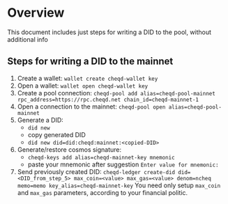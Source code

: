 # Overview
This document includes just steps for writing a DID to the pool, without additional info

## Steps for writing a DID to the mainnet
1. Create a wallet:
   `wallet create cheqd-wallet key`
2. Open a wallet:
   `wallet open cheqd-wallet key`
3. Create a pool connection:
   `cheqd-pool add alias=cheqd-pool-mainnet rpc_address=https://rpc.cheqd.net chain_id=cheqd-mainnet-1`
4. Open a connection to the mainnet:
   `cheqd-pool open alias=cheqd-pool-mainnet`
5. Generate a DID:
   - `did new`
   - copy generated DID
   - `did new did=did:cheqd:mainnet:<copied-DID>`
6. Generate/restore cosmos signature:
   - `cheqd-keys add alias=cheqd-mainnet-key mnemonic`
   - paste your mnemonic after suggestion `Enter value for mnemonic:`
7. Send previously created DID:
   `cheqd-ledger create-did did=<DID_from_step_5> max_coin=<value> max_gas=<value> denom=ncheq memo=memo key_alias=cheqd-mainnet-key`
   You need only setup `max_coin` and `max_gas` parameters, according to your financial politic.